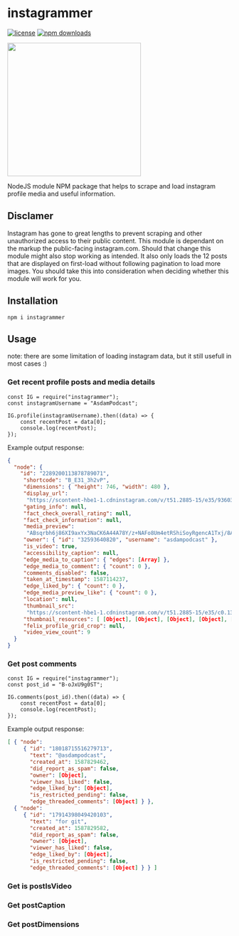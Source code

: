 # instagrammer

[![license](https://img.shields.io/github/license/khaledalam/instagrammer.svg)](LICENSE)
[![npm downloads](https://img.shields.io/npm/dt/instagrammer.svg)](https://www.npmjs.com/package/instagrammer)

<img src="https://www.dpreview.com/files/p/articles/8326097332/icon.png" width="300">

NodeJS module NPM package that helps to scrape and load instagram profile media and useful information.

## Disclamer

Instagram has gone to great lengths to prevent scraping and other unauthorized access to their public content. This module is dependant on the markup the public-facing instagram.com. Should that change this module might also stop working as intended. It also only loads the 12 posts that are displayed on first-load without following pagination to load more images. You should take this into consideration when deciding whether this module will work for you.

## Installation

`npm i instagrammer`

## Usage

note: there are some limitation of loading instagram data, but it still usefull in most cases :)

### Get recent profile posts and media details

```
const IG = require("instagrammer");
const instagramUsername = "AsdamPodcast";

IG.profile(instagramUsername).then((data) => {
    const recentPost = data[0];
    console.log(recentPost);
});
```

Example output response:

```json
{
  "node": {
    "id": "2289200113878789071",
     "shortcode": "B_E31_3h2vP",
     "dimensions": { "height": 746, "width": 480 },
     "display_url":
      "https://scontent-hbe1-1.cdninstagram.com/v/t51.2885-15/e35/93603649_2611993775714054_5259993384970767717_n.jpg?_nc_ht=scontent-hbe1-1.cdninstagram.com&_nc_cat=102&_nc_ohc=jGCK60y7RwEAX8boRhD&oh=7844ea993f6f6888f5f3ff3fdbdc6fba&oe=5EA6D0E0",
     "gating_info": null,
     "fact_check_overall_rating": null,
     "fact_check_information": null,
     "media_preview":
      "ABsqrbh6j86XI9axYx3NaCK6A44A78Y/z+NAFo8Um4etRShiSoyRgencA1Txj/8AXQBFEhPYke1aDLtTazEKenH8z/8AWqJL4KMY/D/GmfbWkbDgFTxj/PegCfeQGAYkkD8hVINT1fbkDryM9gKqbjQBY8tP8n/61KQuABgY/Mn6/wAh0/Gm0UAAUDp3pNi0tFAH/9k=",
     "owner": { "id": "32593640820", "username": "asdampodcast" },
     "is_video": true,
     "accessibility_caption": null,
     "edge_media_to_caption": { "edges": [Array] },
     "edge_media_to_comment": { "count": 0 },
     "comments_disabled": false,
     "taken_at_timestamp": 1587114237,
     "edge_liked_by": { "count": 0 },
     "edge_media_preview_like": { "count": 0 },
     "location": null,
     "thumbnail_src":
      "https://scontent-hbe1-1.cdninstagram.com/v/t51.2885-15/e35/c0.133.480.480a/93603649_2611993775714054_5259993384970767717_n.jpg?_nc_ht=scontent-hbe1-1.cdninstagram.com&_nc_cat=102&_nc_ohc=jGCK60y7RwEAX8boRhD&oh=4b4cc5a6edeeef7111fbaa1b18952569&oe=5EA6DFD5",
     "thumbnail_resources": [ [Object], [Object], [Object], [Object], [Object] ],
     "felix_profile_grid_crop": null,
     "video_view_count": 9
  }
}
```

### Get post comments

```
const IG = require("instagrammer");
const post_id = "B-oJxU9g0ST";

IG.comments(post_id).then((data) => {
    const recentPost = data[0];
    console.log(recentPost);
});
```

Example output response:

```json
[ { "node":
     { "id": "18018715516279713",
       "text": "@asdampodcast",
       "created_at": 1587829462,
       "did_report_as_spam": false,
       "owner": [Object],
       "viewer_has_liked": false,
       "edge_liked_by": [Object],
       "is_restricted_pending": false,
       "edge_threaded_comments": [Object] } },
  { "node":
     { "id": "17914398049420103",
       "text": "for git",
       "created_at": 1587829582,
       "did_report_as_spam": false,
       "owner": [Object],
       "viewer_has_liked": false,
       "edge_liked_by": [Object],
       "is_restricted_pending": false,
       "edge_threaded_comments": [Object] } } ]
```

### Get is postIsVideo

### Get postCaption

### Get postDimensions

